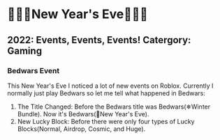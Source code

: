 # 🎉🥳🎊New Year's Eve🎉🥳🎊
## 2022: Events, Events, Events! Catergory: Gaming
### Bedwars Event
This New Year's Eve I noticed a lot of new events on Roblox. Currently I normally just play Bedwars so let me tell what happened in Bedwars:
1. The Title Changed: Before the Bedwars title was Bedwars(❄Winter Bundle). Now it's Bedwars(🎉New Year's Eve).
2. New Lucky Block: Before there were only four types of Lucky Blocks(Normal, Airdrop, Cosmic, and Huge).
